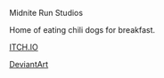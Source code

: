 Midnite Run Studios

Home of eating chili dogs for breakfast.

[ITCH.IO](https://midniterunstudios.itch.io)

[DeviantArt](https://www.deviantart.com/midniterun)
<!---
MidniteRunStudios/MidniteRunStudios is a ✨ special ✨ repository because its `README.md` (this file) appears on your GitHub profile.
You can click the Preview link to take a look at your changes.
--->
